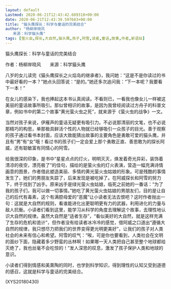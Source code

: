 ```yaml
---
layout: default
Lastmod: 2020-06-21T12:43:42.689318+00:00
date: 2020-06-21T12:43:39.597683+00:00
title: "猫头鹰探长：科学与童话的完美结合"
author: "杨柳岸晓风
　　来源：科学猫头鹰"
tags: [萤火虫,探长,大自然,猫头鹰,孩子,阿雪,读者,童话,故事,作者,新语丝]
---
```


猫头鹰探长：科学与童话的完美结合

作者：杨柳岸晓风　　来源：科学猫头鹰

八岁的女儿读完《猫头鹰探长之火焰岛的继承者》，我问她：“这是不是你读过的书中最好看的一本？”她点头回答说：“是的。”她还多次追问我：“下一本呢？我要看下一本！”

在女儿的感染下，我也捧起这本书认真阅读。不看则已，一看我也像女儿一样被这美丽的童话故事所吸引。那似曾相识的故事，是因为我曾经阅读过方舟子的科普文章，例如书中的第二个故事“黄光萤火虫之死”，就来源于《萤火虫的战争》一文。

当然对孩子来说，伊雁声的童话无疑更有吸引力。不必说那清丽的文笔，也不必说那精巧的构思，单那极具鲜活个性的人物就已经够吸引一众孩子的目光。善于观察的孩子通过看书本封面，应该大致能猜出故事的主要角色是勇敢可爱的猫头鹰，并且有“男”有“女”哦！看过书的孩子们一定会爱上那个勇敢正直、善思敢为的探长阿威，还有聪敏富有同情心的阿雪。

给我很深的印象，是书中“星星点点的灯火，明明灭灭，焕发着奇光异彩，装饰着清凉的夜空，漂亮极了”的佳句，描绘的是萤火虫的灯火表演，营造一幅充满诗情画意的图景，作者借此塑造美丽、多情的黄光萤火虫姑娘的形象。可是残酷的事情发生了，她们的男朋友失踪了，后来发现是被吃掉了。在阿威探长和阿雪的努力下，终于找到了凶手。原来凶手是绿光萤火虫姑娘，临死之前她的一番话：“为了我的孩子们，我可以做一切事情。”她吃了黄光萤火虫姑娘的男朋友们，目的是让自己的后代有毒素，这个有满腔母爱的“恶魔”让小读者无法去恨吧？这时作者抛出一句：这就是大自然的规则，看谁能进化出更聪明更有力的武器，利用进化的力量与敌人抗衡。小读者们看到这里，能学习从科学的角度去理解这个故事，去理性地认识大自然的规律。虽然大自然是“适者生存”，“看似美好的大自然，就是这样充满了生存的危机和诡计”，但作者没有给读者冰冷冷的感觉，借阿威之口道出“遵循大自然的规律，我只想尽力把我们的世界变得更光明更美好”，让我们的孩子对人类社会的未来有信心和希望。阿雪的叹气：“唉，可是你也要看到，人类社会在文明的面纱下面，隐藏着多少野蛮的丛林啊！如果哪一天人类把自己甚至整个地球都给灭绝了，我也丝毫不会吃惊的！”发人深思的叹息，激发了孩子保护人类和地球的意识。

小读者们得到情感和美熏陶的同时，也学到科学知识，得到理性的认知又受到道德的感召，这就是科学与童话的完美结合。

(XYS20180430)

